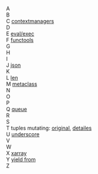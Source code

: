 A  
B  
C [contextmanagers](./code_snippets/C_contextmanagers.py)  
D  
E [eval/exec](./code_snippets/E_eval_exec.py)  
F [functools](./code_snippets/F_functools.py)  
G  
H  
I  
J [json](./code_snippets/J_json.py)    
K  
L [len](./code_snippets/L_len.py)  
M [metaclass](./code_snippets/M_metaclass.py)  
N  
O  
P  
Q [queue](./code_snippets/Q_queue.py)  
R  
S  
T tuples mutating: [original](./code_snippets/T_tuple.py), [detailes](./code_snippets/T_tuple_edited.py)  
U [underscore](./code_snippets/U_underscore.py)  
V  
W  
X [xarray](./code_snippets/X_xarray.py)  
Y [yield from](./code_snippets/Y_yield_from.py)  
Z  
